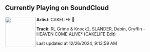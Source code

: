 ## Currently Playing on SoundCloud

[<img align="left" width="100" src="https://i1.sndcdn.com/artworks-vOhcMy2beHgYccCd-Yqxy1g-t500x500.jpg">](https://soundcloud.com/cakelife/rl-grime-knock2-slander-dabin-gryffin-heaven-come-alive-baked-by-cakelife)

**Artist**: CAKELIFE 🍰 

**Track**: RL Grime & Knock2, SLANDER, Dabin, Gryffin - HEAVEN COME ALIVE² (CAKELIFE Edit)

Last updated at 12/26/2024, 9:13:59 AM
